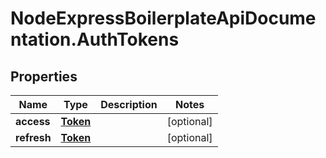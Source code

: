 # NodeExpressBoilerplateApiDocumentation.AuthTokens

## Properties
Name | Type | Description | Notes
------------ | ------------- | ------------- | -------------
**access** | [**Token**](Token.md) |  | [optional] 
**refresh** | [**Token**](Token.md) |  | [optional] 
